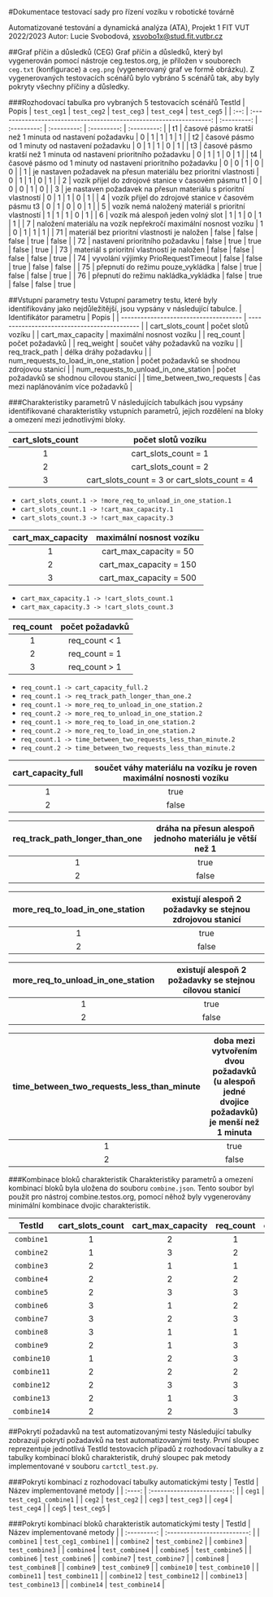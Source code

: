 #Dokumentace testovací sady pro řízení vozíku v robotické továrně

Automatizované testování a dynamická analýza (ATA), Projekt 1
FIT VUT 2022/2023 
Autor: Lucie Svobodová, xsvobo1x@stud.fit.vutbr.cz

##Graf příčin a důsledků (CEG)
Graf příčin a důsledků, který byl vygenerován pomocí nástroje ceg.testos.org, je přiložen v souborech `ceg.txt` (konfigurace) a `ceg.png` (vygenerovaný graf ve formě obrázku). Z vygenerovaných testovacích scénářů bylo vybráno 5 scénářů tak, aby byly pokryty všechny příčiny a důsledky.

###Rozhodovací tabulka pro vybraných 5 testovacích scénářů
TestId | Popis                                                               | `test_ceg1` | `test_ceg2` | `test_ceg3` | `test_ceg4` | `test_ceg5` |
| :--: | :-----------------------------------------------------------------: | :---------: | :---------: | :---------: | :---------: | :---------: |
| t1   | časové pásmo kratší než 1 minuta od nastavení požadavku             | 0 | 1 | 1 | 1 | 1 | 
| t2   | časové pásmo od 1 minuty od nastavení požadavku                     | 0 | 1 | 1 | 0 | 1 |
| t3   | časové pásmo kratší než 1 minuta od nastavení prioritního požadavku | 0 | 1 | 1 | 0 | 1 |
| t4   | časové pásmo od 1 minuty od nastavení prioritního požadavku         | 0 | 0 | 1 | 0 | 0 |
| 1    | je nastaven požadavek na přesun materiálu bez prioritní vlastnosti  | 0 | 1 | 1 | 0 | 1 |
| 2    | vozík přijel do zdrojové stanice v časovém pásmu t1                 | 0 | 0 | 0 | 1 | 0 |
| 3    | je nastaven požadavek na přesun materiálu s prioritní vlastností    | 0 | 1 | 1 | 0 | 1 |
| 4    | vozík přijel do zdrojové stanice v časovém pásmu t3                 | 0 | 1 | 0 | 0 | 1 |
| 5    | vozík nemá naložený materiál s prioritní vlastností                 | 1 | 1 | 1 | 0 | 1 |
| 6    | vozík má alespoň jeden volný slot                                   | 1 | 1 | 0 | 1 | 1 |
| 7    | naložení materiálu na vozík nepřekročí maximální nosnost vozíku     | 1 | 0 | 1 | 1 | 1 |
| 71   | materiál bez prioritní vlastnosti je naložen                        | false | false | false | true  | false |
| 72   | nastavení prioritního požadavku                                     | false | true  | true  | false | true  |
| 73   | materiál s prioritní vlastností je naložen                          | false | false | false | false | true  |
| 74   | vyvolání výjimky PrioRequestTimeout                                 | false | false | true  | false | false |
| 75   | přepnutí do režimu pouze_vykládka                                   | false | true  | false | false | true  |
| 76   | přepnutí do režimu nakládka_vykládka                                | false | true  | false | false | true  |

##Vstupní parametry testu
Vstupní parametry testu, které byly identifikovány jako nejdůležitější, jsou vypsány v následující tabulce.
| Identifikátor parametru               | Popis                                        |
| ------------------------------------- | -------------------------------------------- |
| cart_slots_count                      | počet slotů vozíku                           |
| cart_max_capacity                     | maximální nosnost vozíku                     |
| req_count                             | počet požadavků                              |
| req_weight                            | součet váhy požadavků na vozíku              |
| req_track_path                        | délka dráhy požadavku                        |
| num_requests_to_load_in_one_station   | počet požadavků se shodnou zdrojovou stanicí |
| num_requests_to_unload_in_one_station | počet požadavků se shodnou cílovou stanicí   |
| time_between_two_requests             | čas mezi naplánováním více požadavků         |

###Charakteristiky parametrů
V následujících tabulkách jsou vypsány identifikované charakteristiky vstupních parametrů, jejich rozdělení na bloky a omezení mezi jednotlivými bloky.

| cart_slots_count | počet slotů vozíku |
| :-------------: | :----: |
| 1 | cart_slots_count = 1 |
| 2 | cart_slots_count = 2 |
| 3 | cart_slots_count = 3 or cart_slots_count = 4 |
- `cart_slots_count.1 -> !more_req_to_unload_in_one_station.1`
- `cart_slots_count.1 -> !cart_max_capacity.1`
- `cart_slots_count.3 -> !cart_max_capacity.3`

| cart_max_capacity | maximální nosnost vozíku |
| :-------------: | :----: |
| 1 | cart_max_capacity = 50 |
| 2 | cart_max_capacity = 150 |
| 3 | cart_max_capacity = 500 |
- `cart_max_capacity.1 -> !cart_slots_count.1`
- `cart_max_capacity.3 -> !cart_slots_count.3`

| req_count | počet požadavků |
| :-------------: | :----: |
| 1 | req_count < 1 |
| 2 | req_count = 1 |
| 3 | req_count > 1 |
- `req_count.1 -> cart_capacity_full.2`
- `req_count.1 -> req_track_path_longer_than_one.2`
- `req_count.1 -> more_req_to_unload_in_one_station.2`
- `req_count.2 -> more_req_to_unload_in_one_station.2`
- `req_count.1 -> more_req_to_load_in_one_station.2`
- `req_count.2 -> more_req_to_load_in_one_station.2`
- `req_count.1 -> time_between_two_requests_less_than_minute.2`
- `req_count.2 -> time_between_two_requests_less_than_minute.2`

| cart_capacity_full | součet váhy materiálu na vozíku je roven maximální nosnosti vozíku |
| :-------------: | :----: |
| 1 | true |
| 2 | false |

| req_track_path_longer_than_one | dráha na přesun alespoň jednoho materiálu je větší než 1 |
| :-------------: | :----: |
| 1 | true |
| 2 | false |

| more_req_to_load_in_one_station | existují alespoň 2 požadavky se stejnou zdrojovou stanicí |
| :-------------: | :----: |
| 1 | true |
| 2 | false |

| more_req_to_unload_in_one_station | existují alespoň 2 požadavky se stejnou cílovou stanicí |
| :-------------: | :----: |
| 1 | true |
| 2 | false |

| time_between_two_requests_less_than_minute | doba mezi vytvořením dvou požadavků (u alespoň jedné dvojice požadavků) je menší než 1 minuta |
| :-------------: | :----: |
| 1 | true |
| 2 | false |

###Kombinace bloků charakteristik
Charakteristiky parametrů a omezení kombinací bloků byla uložena do souboru `combine.json`. Tento soubor byl použit pro nástroj combine.testos.org, pomocí něhož byly vygenerovány minimální kombinace dvojic charakteristik.

TestId | cart_slots_count | cart_max_capacity | req_count | cart_capacity_full | req_track_path_longer_than_one |  more_req_to_load_in_one_station |  more_req_to_unload_in_one_station | time_between_two_requests_less_than_minute |
| :---: | :---: | :---: | :---: | :---: | :---: | :---: | :---: | :---: |
`combine1` | 1 | 2 | 1 | false | false | false | false | false
`combine2` | 1 | 3 | 2 | true  | true  | false | false | false
`combine3` | 2 | 1 | 1 | false | false | false | false | false
`combine4` | 2 | 2 | 2 | true  | true  | false | false | false
`combine5` | 2 | 3 | 3 | false | true  | true  | true  | true
`combine6` | 3 | 1 | 2 | true  | false | false | false | false
`combine7` | 3 | 2 | 3 | true  | true  | true  | true  | true
`combine8` | 3 | 1 | 1 | false | false | false | false | false
`combine9` | 2 | 1 | 3 | true  | true  | true  | false | true
`combine10`| 1 | 2 | 3 | true  | false | true  | false | true
`combine11`| 2 | 2 | 2 | false | true  | false | false | false
`combine12`| 2 | 3 | 3 | true  | false | false | true  | false
`combine13`| 2 | 1 | 3 | true  | true  | true  | true  | false
`combine14`| 2 | 2 | 3 | true  | true  | false | false | true

##Pokrytí požadavků na test automatizovanými testy
Následující tabulky zobrazují pokrytí požadavků na test automatizovanými testy. První sloupec reprezentuje jednotlivá TestId testovacích případů z rozhodovací tabulky a z tabulky kombinací bloků charakteristik, druhý sloupec pak metody implementované v souboru `cartctl_test.py`. 

###Pokrytí kombinací z rozhodovací tabulky automatickými testy
| TestId | Název implementované metody |
| :----: | :-------------------------: |
| `ceg1` | `test_ceg1_combine1`        |
| `ceg2` | `test_ceg2`                 |
| `ceg3` | `test_ceg3`                 |
| `ceg4` | `test_ceg4`                 |
| `ceg5` | `test_ceg5`                 |

###Pokrytí kombinací bloků charakteristik automatickými testy
| TestId      | Název implementované metody |
| :---------: | :-------------------------: | 
| `combine1`  | `test_ceg1_combine1`        |
| `combine2`  | `test_combine2`             |
| `combine3`  | `test_combine3`             |
| `combine4`  | `test_combine4`             |
| `combine5`  | `test_combine5`             |
| `combine6`  | `test_combine6`             |
| `combine7`  | `test_combine7`             |
| `combine8`  | `test_combine8`             |
| `combine9`  | `test_combine9`             |
| `combine10` | `test_combine10`            |
| `combine11` | `test_combine11`            |
| `combine12` | `test_combine12`            |
| `combine13` | `test_combine13`            |
| `combine14` | `test_combine14`            |
